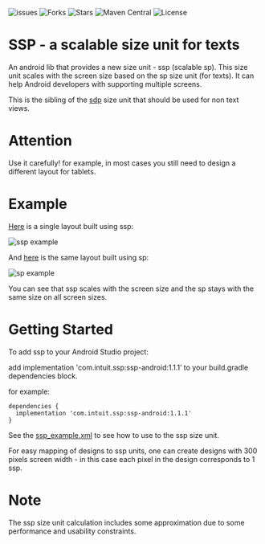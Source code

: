 ![issues](https://img.shields.io/github/issues/intuit/ssp)
![Forks](https://img.shields.io/github/forks/intuit/ssp)
![Stars](https://img.shields.io/github/stars/intuit/ssp)
![Maven Central](https://img.shields.io/maven-central/v/com.intuit.ssp/ssp-android)
![License](https://img.shields.io/github/license/intuit/ssp)

# SSP - a scalable size unit for texts
An android lib that provides a new size unit - ssp (scalable sp). This size unit scales with the screen size based on the sp size unit (for texts). It can help Android developers with supporting multiple screens.

This is the sibling of the [sdp](https://github.com/intuit/sdp) size unit that should be used for non text views.

# Attention
Use it carefully! for example, in most cases you still need to design a different layout for tablets.

# Example
[Here](https://github.com/intuit/ssp/blob/master/ssp-android/src/main/res/layout/ssp_example.xml) is a single layout built using ssp:

![ssp example](https://github.com/intuit/ssp/blob/master/ssp_example.png)

And [here](https://github.com/intuit/ssp/blob/master/ssp-android/src/main/res/layout/sp_example.xml) is the same layout built using sp:

![sp example](https://github.com/intuit/ssp/blob/master/sp_example.png)

You can see that ssp scales with the screen size and the sp stays with the same size on all screen sizes.

# Getting Started

To add ssp to your Android Studio project:

  add implementation 'com.intuit.ssp:ssp-android:1.1.1’ to your build.gradle dependencies block.
  
  for example:
  
  ```
  dependencies {
    implementation 'com.intuit.ssp:ssp-android:1.1.1'
  }
  ```
  
See the [ssp_example.xml](https://github.com/intuit/ssp/blob/master/ssp-android/src/main/res/layout/ssp_example.xml) to see how to use to the ssp size unit.

For easy mapping of designs to ssp units, one can create designs with 300 pixels screen width - in this case each pixel in the design corresponds to 1 ssp.

# Note
The ssp size unit calculation includes some approximation due to some performance and usability constraints.
